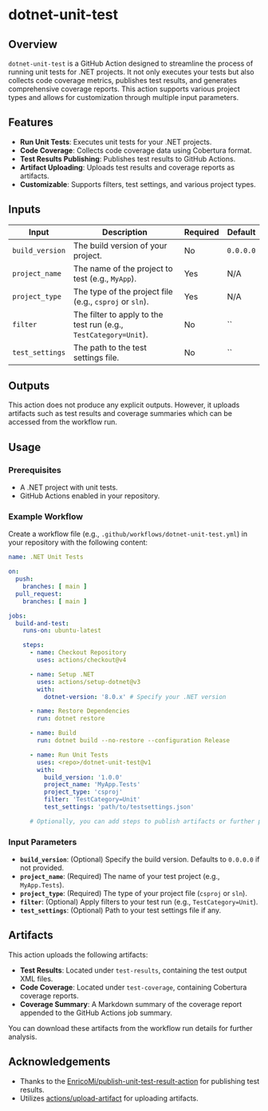 # dotnet-unit-test

## Overview

`dotnet-unit-test` is a GitHub Action designed to streamline the process of running unit tests for .NET projects. It not only executes your tests but also collects code coverage metrics, publishes test results, and generates comprehensive coverage reports. This action supports various project types and allows for customization through multiple input parameters.

## Features

- **Run Unit Tests**: Executes unit tests for your .NET projects.
- **Code Coverage**: Collects code coverage data using Cobertura format.
- **Test Results Publishing**: Publishes test results to GitHub Actions.
- **Artifact Uploading**: Uploads test results and coverage reports as artifacts.
- **Customizable**: Supports filters, test settings, and various project types.

## Inputs

| Input           | Description                                                      | Required | Default   |
|-----------------|------------------------------------------------------------------|----------|-----------|
| `build_version` | The build version of your project.                               | No       | `0.0.0.0` |
| `project_name`  | The name of the project to test (e.g., `MyApp`).                 | Yes      | N/A       |
| `project_type`  | The type of the project file (e.g., `csproj` or `sln`).          | Yes      | N/A       |
| `filter`        | The filter to apply to the test run (e.g., `TestCategory=Unit`). | No       | ``        |
| `test_settings` | The path to the test settings file.                              | No       | ``        |

## Outputs

This action does not produce any explicit outputs. However, it uploads artifacts such as test results and coverage summaries which can be accessed from the workflow run.

## Usage

### Prerequisites

- A .NET project with unit tests.
- GitHub Actions enabled in your repository.

### Example Workflow

Create a workflow file (e.g., `.github/workflows/dotnet-unit-test.yml`) in your repository with the following content:

```yaml
name: .NET Unit Tests

on:
  push:
    branches: [ main ]
  pull_request:
    branches: [ main ]

jobs:
  build-and-test:
    runs-on: ubuntu-latest

    steps:
      - name: Checkout Repository
        uses: actions/checkout@v4

      - name: Setup .NET
        uses: actions/setup-dotnet@v3
        with:
          dotnet-version: '8.0.x' # Specify your .NET version

      - name: Restore Dependencies
        run: dotnet restore

      - name: Build
        run: dotnet build --no-restore --configuration Release

      - name: Run Unit Tests
        uses: <repo>/dotnet-unit-test@v1
        with:
          build_version: '1.0.0'
          project_name: 'MyApp.Tests'
          project_type: 'csproj'
          filter: 'TestCategory=Unit'
          test_settings: 'path/to/testsettings.json'

      # Optionally, you can add steps to publish artifacts or further process results
```

### Input Parameters

- **`build_version`**: (Optional) Specify the build version. Defaults to `0.0.0.0` if not provided.
- **`project_name`**: (Required) The name of your test project (e.g., `MyApp.Tests`).
- **`project_type`**: (Required) The type of your project file (`csproj` or `sln`).
- **`filter`**: (Optional) Apply filters to your test run (e.g., `TestCategory=Unit`).
- **`test_settings`**: (Optional) Path to your test settings file if any.

## Artifacts

This action uploads the following artifacts:

- **Test Results**: Located under `test-results`, containing the test output XML files.
- **Code Coverage**: Located under `test-coverage`, containing Cobertura coverage reports.
- **Coverage Summary**: A Markdown summary of the coverage report appended to the GitHub Actions job summary.

You can download these artifacts from the workflow run details for further analysis.

## Acknowledgements

- Thanks to the [EnricoMi/publish-unit-test-result-action](https://github.com/EnricoMi/publish-unit-test-result-action) for publishing test results.
- Utilizes [actions/upload-artifact](https://github.com/actions/upload-artifact) for uploading artifacts.
